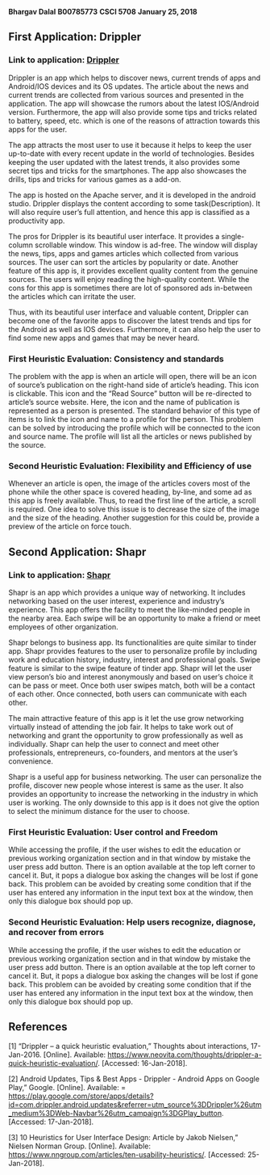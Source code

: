 
**Bhargav Dalal**
**B00785773**
**CSCI 5708**
**January 25, 2018**

## First Application: Drippler
### Link to application: [Drippler](http://drippler.com/)

Drippler is an app which helps to discover news, current trends of apps and Android/IOS devices and its OS updates. The article about the news and current trends are collected from various sources and presented in the application. The app will showcase the rumors about the latest IOS/Android version. Furthermore, the app will also provide some tips and tricks related to battery, speed, etc. which is one of the reasons of attraction towards this apps for the user. <br />

The app attracts the most user to use it because it helps to keep the user up-to-date with every recent update in the world of technologies. Besides keeping the user updated with the latest trends, it also provides some secret tips and tricks for the smartphones. The app also showcases the drills, tips and tricks for various games as a add-on. <br />

The app is hosted on the Apache server, and it is developed in the android studio. Drippler displays the content according to some task(Description). It will also require user’s full attention, and hence this app is classified as a productivity app.  <br />

The pros for Drippler is its beautiful user interface. It provides a single-column scrollable window. This window is ad-free. The window will display the news, tips, apps and games articles which collected from various sources. The user can sort the articles by popularity or date. Another feature of this app is, it provides excellent quality content from the genuine sources. The users will enjoy reading the high-quality content. While the cons for this app is sometimes there are lot of sponsored ads in-between the articles which can irritate the user.  <br />

Thus, with its beautiful user interface and valuable content, Drippler can become one of the favorite apps to discover the latest trends and tips for the Android as well as IOS devices. Furthermore, it can also help the user to find some new apps and games that may be never heard. <br />

### First Heuristic Evaluation: Consistency and standards

The problem with the app is when an article will open, there will be an icon of source’s publication on the right-hand side of article’s heading. This icon is clickable. This icon and the “Read Source” button will be re-directed to article’s source website. Here, the icon and the name of publication is represented as a person is presented. The standard behavior of this type of items is to link the icon and name to a profile for the person. This problem can be solved by introducing the profile which will be connected to the icon and source name. The profile will list all the articles or news published by the source.

### Second Heuristic Evaluation: Flexibility and Efficiency of use

Whenever an article is open, the image of the articles covers most of the phone while the other space is covered heading, by-line, and some ad as this app is freely available. Thus, to read the first line of the article, a scroll is required. One idea to solve this issue is to decrease the size of the image and the size of the heading. Another suggestion for this could be, provide a preview of the article on force touch.

## Second Application: Shapr
### Link to application: [Shapr](http://www.shapr.co/)

Shapr is an app which provides a unique way of networking. It includes networking based on the user interest, experience and industry’s experience. This app offers the facility to meet the like-minded people in the nearby area. Each swipe will be an opportunity to make a friend or meet employees of other organization. <br />

Shapr belongs to business app. Its functionalities are quite similar to tinder app. Shapr provides features to the user to personalize profile by including work and education history, industry, interest and professional goals. Swipe feature is similar to the swipe feature of tinder app. Shapr will let the user view person’s bio and interest anonymously and based on user’s choice it can be pass or meet. Once both user swipes match, both will be a contact of each other. Once connected, both users can communicate with each other. <br />
 
The main attractive feature of this app is it let the use grow networking virtually instead of attending the job fair. It helps to take work out of networking and grant the opportunity to grow professionally as well as individually. Shapr can help the user to connect and meet other professionals, entrepreneurs, co-founders, and mentors at the user’s convenience. <br />

Shapr is a useful app for business networking. The user can personalize the profile, discover new people whose interest is same as the user. It also provides an opportunity to increase the networking in the industry in which user is working. The only downside to this app is it does not give the option to select the minimum distance for the user to choose. <br />

### First Heuristic Evaluation: User control and Freedom

While accessing the profile, if the user wishes to edit the education or previous working organization section and in that window by mistake the user press add button. There is an option available at the top left corner to cancel it. But, it pops a dialogue box asking the changes will be lost if gone back. This problem can be avoided by creating some condition that if the user has entered any information in the input text box at the window, then only this dialogue box should pop up.

### Second Heuristic Evaluation: Help users recognize, diagnose, and recover from errors

While accessing the profile, if the user wishes to edit the education or previous working organization section and in that window by mistake the user press add button. There is an option available at the top left corner to cancel it. But, it pops a dialogue box asking the changes will be lost if gone back. This problem can be avoided by creating some condition that if the user has entered any information in the input text box at the window, then only this dialogue box should pop up.

## References

[1] “Drippler – a quick heuristic evaluation,” Thoughts about interactions, 17-Jan-2016. [Online].
Available: https://www.neovita.com/thoughts/drippler-a-quick-heuristic-evaluation/. [Accessed: 16-Jan-2018].

[2] Android Updates, Tips & Best Apps - Drippler - Android Apps on Google Play,” Google. [Online]. Available: = https://play.google.com/store/apps/details?id=com.drippler.android.updates&referrer=utm_source%3DDrippler%26utm_medium%3DWeb-Navbar%26utm_campaign%3DGPlay_button. [Accessed: 17-Jan-2018].

[3] 10 Heuristics for User Interface Design: Article by Jakob Nielsen,” Nielsen Norman Group. [Online]. Available: https://www.nngroup.com/articles/ten-usability-heuristics/. [Accessed: 25-Jan-2018].

